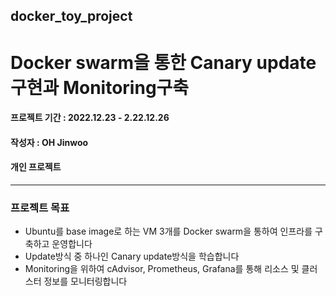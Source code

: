 ## docker_toy_project
# Docker swarm을 통한 Canary update구현과 Monitoring구축
#### 프로젝트 기간 : 2022.12.23 - 2.22.12.26
#### 작성자 : OH Jinwoo
#### 개인 프로젝트
---
### 프로젝트 목표
- Ubuntu를 base image로 하는 VM 3개를 Docker swarm을 통하여 인프라를 구축하고 운영합니다
- Update방식 중 하나인 Canary update방식을 학습합니다
- Monitoring을 위하여 cAdvisor, Prometheus, Grafana를 통해 리소스 및 클러스터 정보를 모니터링합니다
